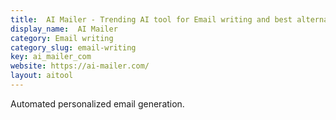 ```yaml
---
title:  AI Mailer - Trending AI tool for Email writing and best alternatives
display_name:  AI Mailer
category: Email writing
category_slug: email-writing
key: ai_mailer_com
website: https://ai-mailer.com/
layout: aitool
---
```


Automated personalized email generation.
